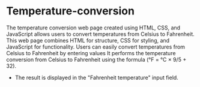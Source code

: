 # Temperature-conversion
The temperature conversion web page created using HTML, CSS, and JavaScript allows users to convert temperatures from Celsius to Fahrenheit.
This web page combines HTML for structure, CSS for styling, and JavaScript for functionality. Users can easily convert temperatures from Celsius to Fahrenheit by entering values
It performs the temperature conversion from Celsius to Fahrenheit using the formula (°F = °C × 9/5 + 32).
   - The result is displayed in the "Fahrenheit temperature" input field.
